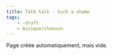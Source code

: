 ```yaml
---
title: Talk talk - Such a shame
tags:
    - -draft
    - musique/chanson
---
```


Page créée automatiquement, mais vide.
